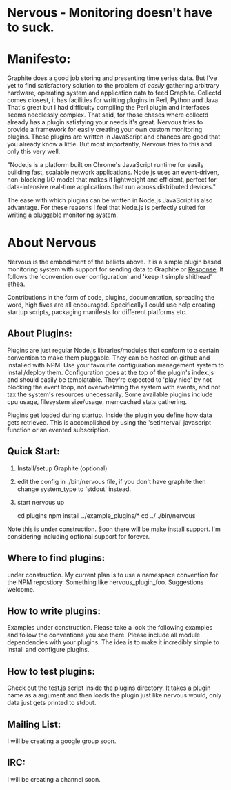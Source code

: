 # Nervous - Monitoring doesn't have to suck.

# Manifesto:

Graphite does a good job storing and presenting time series data. But I've yet to find satisfactory solution to the problem of *easily* gathering arbitrary hardware, operating system and application data to feed Graphite. Collectd comes closest, it has facilities for writting plugins in Perl, Python and Java. That's great but I had difficulty compiling the Perl plugin and interfaces seems needlessly complex. That said, for those chases where collectd already has a plugin satisfying your needs it's great. Nervous tries to provide a framework for easily creating your own custom monitoring plugins. These plugins are written in JavaScript and chances are good that you already know a little. But most importantly, Nervous tries to this and only this very well. 

"Node.js is a platform built on Chrome's JavaScript runtime for easily building fast, scalable network applications. Node.js uses an event-driven, non-blocking I/O model that makes it lightweight and efficient, perfect for data-intensive real-time applications that run across distributed devices."

The ease with which plugins can be written in Node.js JavaScript is also advantage.  For these reasons I feel that Node.js is perfectly suited for writing a pluggable monitoring system.  

# About Nervous

Nervous is the embodiment of the beliefs above. It is a simple plugin based monitoring system with support for sending data to Graphite or [Response](https://github.com/gflarity/nervous). It follows the 'convention over configuration' and 'keep it simple shithead' ethea.

Contributions in the form of code, plugins, documentation, spreading the word, high fives are all encouraged. Specifically I could use help creating startup scripts, packaging manifests for different platforms etc. 

## About Plugins: 

Plugins are just regular Node.js libraries/modules that conform to a certain convention to make them pluggable. They can be hosted on github and installed with NPM. Use your favourite configuration management system to install/deploy them. Configuration goes at the top of the plugin's index.js and should easily be templatable. They're expected to 'play nice' by not blocking the event loop, not overwhelming the system with events, and not tax the system's resources unecessarily. Some available plugins include cpu usage, filesystem size/usage,  memcached stats gathering. 

Plugins get loaded during startup. Inside the plugin you define how data gets retrieved. This is accomplished by using the 'setInterval' javascript function or an evented subscription.  


## Quick Start:

1) Install/setup Graphite (optional)

2) edit the config in ./bin/nervous file, if you don't have graphite then change system_type to 'stdout' instead.

3) start nervous up

   	 cd plugins
	 npm install ../example_plugins/*
	 cd ../
	 ./bin/nervous

Note this is under construction. Soon there will be make install support. I'm considering including optional support for forever. 

## Where to find plugins:

under construction. My current plan is to use a namespace convention for the NPM repostiory. Something like nervous_plugin_foo. Suggestions welcome. 


## How to write plugins:

Examples under construction. Please take a look the following examples and follow the conventions you see there. 
Please include all module dependencies with your plugins. The idea is to make it incredibly simple to install and configure plugins. 


## How to test plugins:

Check out the test.js script inside the plugins directory. It takes a plugin name as a argument and then loads the plugin just like nervous would, only data just gets printed to stdout.


## Mailing List:

I will be creating a google group soon.


## IRC:

I will be creating a channel soon.












